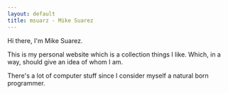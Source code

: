 ```yaml
---
layout: default
title: msuarz - Mike Suarez
---
```


Hi there, I'm Mike Suarez.

This is my personal website which is a collection things I like.
Which, in a way, should give an idea of whom I am.

There's a lot of computer stuff since I consider myself a natural born programmer.
